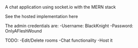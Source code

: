 A chat application using socket.io with the MERN stack

See the hosted implementation here

The admin credentials are:
    -Username: BlackKnight
    -Password: OnlyAFleshWound

TODO:
    -Edit/Delete rooms
    -Chat functionality
    -Host it